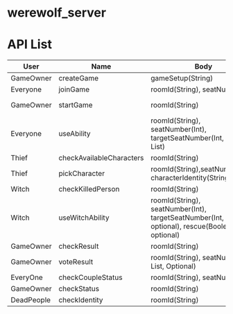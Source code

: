 # werewolf_server

# API List
User | Name | Body | Response
-----|------|------|---------
GameOwner|createGame| gameSetup(String) |roomId(String), 200
Everyone|joinGame|roomId(String), seatNumber(Int)|CharacterInfo(Object), 200
GameOwner|startGame|roomId(String)|200(Game Start)/400(Wait for all players)
Everyone|useAbility|roomId(String), seatNumber(Int), targetSeatNumber(Int, Optional, List)|result(Boolean),200
Thief|checkAvailableCharacters|roomId(String)|CharacterInfo(List,Object),200
Thief|pickCharacter|roomId(String),seatNumber(Int), characterIdentity(String)|200
Witch|checkKilledPerson|roomId(String)|seatNumber(Int),200
Witch|useWitchAbility|roomId(String), seatNumber(Int), targetSeatNumber(Int, poison, optional), rescue(Boolean, optional)|200
GameOwner|checkResult|roomId(String)|gameResult(Object), 200
GameOwner|voteResult|roomId(String), seatNumber(Int, List, Optional)|gameResult(Object),200
EveryOne|checkCoupleStatus|roomId(String), seatNumber(Int)|seatNumber(Int),200
GameOwner|checkStatus|roomId(String)|gameStatus(Boolean),200
DeadPeople|checkIdentity|roomId(String)|identityAssignment(Object),200


